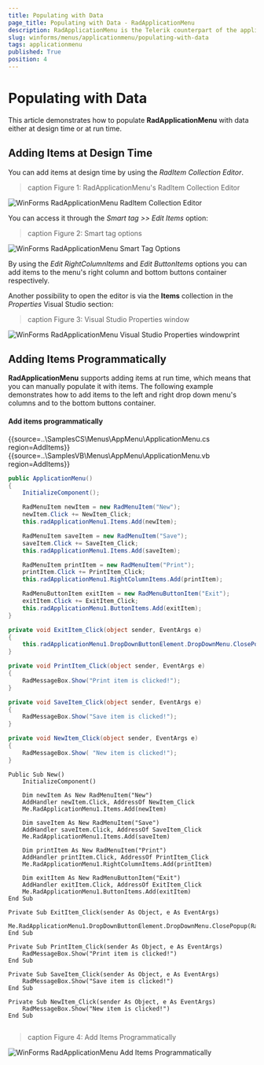 ```yaml
---
title: Populating with Data
page_title: Populating with Data - RadApplicationMenu
description: RadApplicationMenu is the Telerik counterpart of the application menu that displays controls used to perform actions on entire documents and forms, such as Save and Print. 
slug: winforms/menus/applicationmenu/populating-with-data
tags: applicationmenu
published: True
position: 4
---
```


# Populating with Data

This article demonstrates how to populate **RadApplicationMenu** with data either at design time or at run time. 

## Adding Items at Design Time

You can add items at design time by using the *RadItem Collection Editor*.

>caption Figure 1: RadApplicationMenu's  RadItem Collection Editor

![WinForms RadApplicationMenu RadItem Collection Editor](images/menus-application-menu-populating-with-data-design-time001.png)

You can access it through the *Smart tag >> Edit Items* option:

>caption Figure 2: Smart tag options

![WinForms RadApplicationMenu Smart Tag Options](images/menus-application-menu-populating-with-data-design-time002.png)

By using the *Edit RightColumnItems* and *Edit ButtonItems* options you can add items to the menu's right column and bottom buttons container respectively.

Another possibility to open the editor is via the __Items__ collection in the *Properties* Visual Studio section:

>caption Figure 3:  Visual Studio Properties window

![WinForms RadApplicationMenu Visual Studio Properties window](images/menus-application-menu-populating-with-data-design-time003.png)print


## Adding Items Programmatically

**RadApplicationMenu** supports adding items at run time, which means that you can manually populate it with items. The following example demonstrates how to add items to the left and right drop down menu's columns and to the bottom buttons container.

#### Add items programmatically 

{{source=..\SamplesCS\Menus\AppMenu\ApplicationMenu.cs region=AddItems}} 
{{source=..\SamplesVB\Menus\AppMenu\ApplicationMenu.vb region=AddItems}} 

````C#
public ApplicationMenu()
{
    InitializeComponent();

    RadMenuItem newItem = new RadMenuItem("New");
    newItem.Click += NewItem_Click;
    this.radApplicationMenu1.Items.Add(newItem);

    RadMenuItem saveItem = new RadMenuItem("Save");
    saveItem.Click += SaveItem_Click;
    this.radApplicationMenu1.Items.Add(saveItem);

    RadMenuItem printItem = new RadMenuItem("Print");
    printItem.Click += PrintItem_Click;
    this.radApplicationMenu1.RightColumnItems.Add(printItem);

    RadMenuButtonItem exitItem = new RadMenuButtonItem("Exit");
    exitItem.Click += ExitItem_Click;
    this.radApplicationMenu1.ButtonItems.Add(exitItem);
}

private void ExitItem_Click(object sender, EventArgs e)
{
    this.radApplicationMenu1.DropDownButtonElement.DropDownMenu.ClosePopup(RadPopupCloseReason.Mouse);
}

private void PrintItem_Click(object sender, EventArgs e)
{
    RadMessageBox.Show("Print item is clicked!");
}

private void SaveItem_Click(object sender, EventArgs e)
{
    RadMessageBox.Show("Save item is clicked!");
}

private void NewItem_Click(object sender, EventArgs e)
{
    RadMessageBox.Show( "New item is clicked!");
}

````
````VB.NET
Public Sub New()
    InitializeComponent()

    Dim newItem As New RadMenuItem("New")
    AddHandler newItem.Click, AddressOf NewItem_Click
    Me.RadApplicationMenu1.Items.Add(newItem)

    Dim saveItem As New RadMenuItem("Save")
    AddHandler saveItem.Click, AddressOf SaveItem_Click
    Me.RadApplicationMenu1.Items.Add(saveItem)

    Dim printItem As New RadMenuItem("Print")
    AddHandler printItem.Click, AddressOf PrintItem_Click
    Me.RadApplicationMenu1.RightColumnItems.Add(printItem)

    Dim exitItem As New RadMenuButtonItem("Exit")
    AddHandler exitItem.Click, AddressOf ExitItem_Click
    Me.RadApplicationMenu1.ButtonItems.Add(exitItem)
End Sub

Private Sub ExitItem_Click(sender As Object, e As EventArgs)
    Me.RadApplicationMenu1.DropDownButtonElement.DropDownMenu.ClosePopup(RadPopupCloseReason.Mouse)
End Sub

Private Sub PrintItem_Click(sender As Object, e As EventArgs)
    RadMessageBox.Show("Print item is clicked!")
End Sub

Private Sub SaveItem_Click(sender As Object, e As EventArgs)
    RadMessageBox.Show("Save item is clicked!")
End Sub

Private Sub NewItem_Click(sender As Object, e As EventArgs)
    RadMessageBox.Show("New item is clicked!")
End Sub


````

>caption Figure 4:  Add Items Programmatically 

![WinForms RadApplicationMenu Add Items Programmatically](images/menus-application-menu-populating-with-data-design-time004.png)
